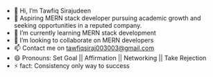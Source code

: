 - 👋 Hi, I’m Tawfiq Sirajudeen
- 👀 Aspiring MERN stack developer pursuing academic growth and seeking opportunities in a reputed company.
- 🌱 I’m currently learning MERN stack development
- 💞️ I’m looking to collaborate on MERN developers
- 📫 Contact me on tawfiqsiraj003003@gmail.com
- 😄 Pronouns: Set Goal || Affirmation || Networking || Take Rejection
- ⚡ fact: Consistency only way to success
<!---
tawfiq2725/tawfiq2725 is a ✨ special ✨ repository because its `README.md` (this file) appears on your GitHub profile.
You can click the Preview link to take a look at your changes.
--->

